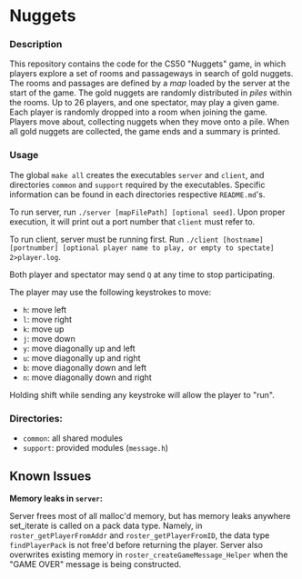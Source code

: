 # Nuggets

### Description
This repository contains the code for the CS50 "Nuggets" game, in which players explore a set of rooms and passageways in search of gold nuggets.
The rooms and passages are defined by a *map* loaded by the server at the start of the game.
The gold nuggets are randomly distributed in *piles* within the rooms.
Up to 26 players, and one spectator, may play a given game.
Each player is randomly dropped into a room when joining the game.
Players move about, collecting nuggets when they move onto a pile.
When all gold nuggets are collected, the game ends and a summary is printed.

### Usage
The global `make all` creates the executables `server` and `client`, and directories `common` and `support` required by the executables. Specific information can be found in each directories respective `README.md`'s.

To run server, run `./server [mapFilePath] [optional seed]`. Upon proper execution, it will print out a port number that `client` must refer to.

To run client, server must be running first. Run `./client [hostname] [portnumber] [optional player name to play, or empty to spectate] 2>player.log`.

Both player and spectator may send `Q` at any time to stop participating.

The player may use the following keystrokes to move:
* `h`: move left
* `l`: move right
* `k`: move up
* `j`: move down
* `y`: move diagonally up and left
* `u`: move diagonally up and right
* `b`: move diagonally down and left
* `n`: move diagonally down and right

Holding shift while sending any keystroke will allow the player to "run".

### Directories:
* `common`: all shared modules
* `support`: provided modules (`message.h`)

## Known Issues

**Memory leaks in `server`:**

Server frees most of all malloc'd memory, but has memory leaks anywhere set_iterate is called on a pack data type. Namely, in `roster_getPlayerFromAddr` and `roster_getPlayerFromID`, the data type `findPlayerPack` is not free'd before returning the player. Server also overwrites existing memory in `roster_createGameMessage_Helper` when the "GAME OVER" message is being constructed.